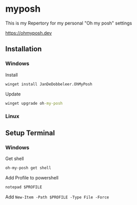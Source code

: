 # myposh
This is my Repertory for my personal "Oh my posh" settings

https://ohmyposh.dev

## Installation

### Windows

Install
``` cmd 
winget install JanDeDobbeleer.OhMyPosh
```

Update
``` cmd 
winget upgrade oh-my-posh
```


### Linux

## Setup Terminal

### Windows

Get shell
```cmd
oh-my-posh get shell
```
Add Profile to powershell

```cmd
notepad $PROFILE
```
Add ```New-Item -Path $PROFILE -Type File -Force```

